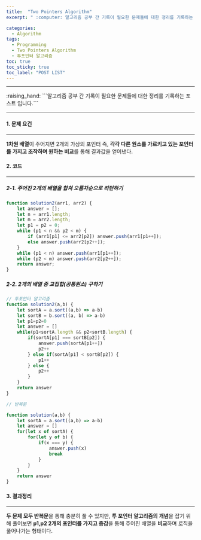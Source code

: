 ```yaml
---
title:  "Two Pointers Algorithm"
excerpt: " :computer: 알고리즘 공부 간 기록이 필요한 문제들에 대한 정리를 기록하는 포스트 입니다."

categories:
  - Algorithm
tags:
  - Programming
  - Two Pointers Algorithm
  - 투포인터 알고리즘
toc: true
toc_sticky: true
toc_label: "POST LIST"
---
```


<hr>
:raising_hand:  ```알고리즘 공부 간 기록이 필요한 문제들에 대한 정리를 기록하는 포스트 입니다.```
<hr>

#### 1. 문제 요건
***
**1차원 배열**이 주어지면 2개의 가상의 포인터 즉, **각각 다른 원소를 가르키고 있는 포인터를 가지고 조작하며 원하는 비교**를 통해 결과값을 얻어낸다.

#### 2. 코드
***

##### 2-1. 주어진 2개의 배열을 합쳐 오름차순으로 리턴하기
```javascript
function solution2(arr1, arr2) {
    let answer = [];
    let n = arr1.length;
    let m = arr2.length;
    let p1 = p2 = 0;
    while (p1 < n && p2 < m) {
        if (arr1[p1] <= arr2[p2]) answer.push(arr1[p1++]);
        else answer.push(arr2[p2++]);
    }
    while (p1 < n) answer.push(arr1[p1++]);
    while (p2 < m) answer.push(arr2[p2++]);
    return answer;
}
```

##### 2-2. 2개의 배열 중 교집합(공통원소) 구하기
```javascript
// 투포인터 알고리즘 
function solution2(a,b) {
    let sortA = a.sort((a,b) => a-b)
    let sortB = b.sort((a, b) => a-b)
    let p1=p2=0
    let answer = []
    while(p1<sortA.length && p2<sortB.length) {
        if(sortA[p1] === sortB[p2]) {
            answer.push(sortA[p1++])
            p2++
        } else if(sortA[p1] < sortB[p2]) {
            p1++
        } else {
            p2++
        }
    }
    return answer
}

// 반복문

function solution(a,b) {
    let sortA = a.sort((a,b) => a-b)
    let answer = []
    for(let x of sortA) {
        for(let y of b) {
            if(x === y) {
                answer.push(x)
                break
            }
        }
    }
    return answer
}
```

#### 3. 결과정리
***

**두 문제 모두 반복문**을 통해 충분히 풀 수 있지만, **투 포인터 알고리즘의 개념**을 잡기 위해 풀어보면 **p1,p2 2개의 포인터를 가지고 증감**을 통해 주어진 배열을 **비교**하며 로직을 풀어나가는 형태이다.
